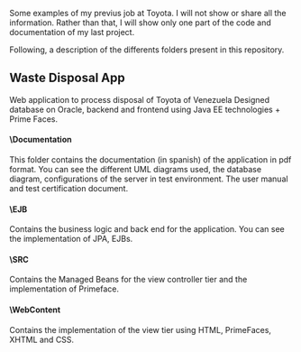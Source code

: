 Some examples of my previus job at Toyota. I will not show or share all the information. Rather than that, I will show only one part of the code and documentation of my last project.

Following, a description of the differents folders present in this repository.

## Waste Disposal App
Web application to process disposal of Toyota of Venezuela
Designed database on Oracle, backend and frontend using Java EE technologies + Prime Faces.

#### \Documentation
This folder contains the documentation (in spanish) of the application in pdf format. You can see the different UML diagrams used, the database diagram, configurations of the server in test environment. The user manual and test certification document.

#### \EJB
Contains the business logic and back end for the application. You can see the implementation of JPA, EJBs.

#### \SRC
Contains the Managed Beans for the view controller tier and the implementation of Primeface.

#### \WebContent
Contains the implementation of the view tier using HTML, PrimeFaces, XHTML and CSS. 
